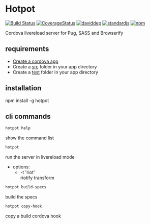 # Hotpot

[![Build Status][build-image]][build-url]
[![CoverageStatus][coverage-image]][coverage-url]
[![daviddep][david-dep-image]][david-dep-url]
[![standardjs][standardjs-image]][standardjs-url]
[![npm][npm-image]][npm-url]

[build-url]: https://travis-ci.org/benitogf/hotpot
[build-image]: https://img.shields.io/travis/benitogf/hotpot/master.svg?style=flat-square
[coverage-image]: https://coveralls.io/repos/github/benitogf/hotpot/badge.svg?branch=master
[coverage-url]: https://coveralls.io/github/benitogf/hotpot?branch=master
[david-dep-image]: https://david-dm.org/benitogf/hotpot.svg
[david-dep-url]: https://david-dm.org/benitogf/hotpot/master
[standardjs-image]: https://img.shields.io/badge/code%20style-standard-brightgreen.svg?style=flat-square
[standardjs-url]: http://standardjs.com/
[npm-image]: https://img.shields.io/npm/v/hotpot.svg?style=flat-square
[npm-url]: https://www.npmjs.com/package/hotpot
Cordova livereload server for Pug, SASS and Browserify

## requirements

- [Create a cordova app](http://cordova.apache.org/#getstarted)
- Create a [src](https://github.com/benitogf/hotpot/tree/master/client/src) folder in your app directory
- Create a [test](https://github.com/benitogf/hotpot/tree/master/client/test) folder in your app directory

## installation

npm install -g hotpot

## cli commands

```bash
hotpot help
```
show the command list

```bash
hotpot
```
run the server in livereload mode
 - options:
   - -t 'riot'  
      riotify transform

```bash
hotpot build-specs
```
build the specs

```bash
hotpot copy-hook
```
copy a build cordova hook
